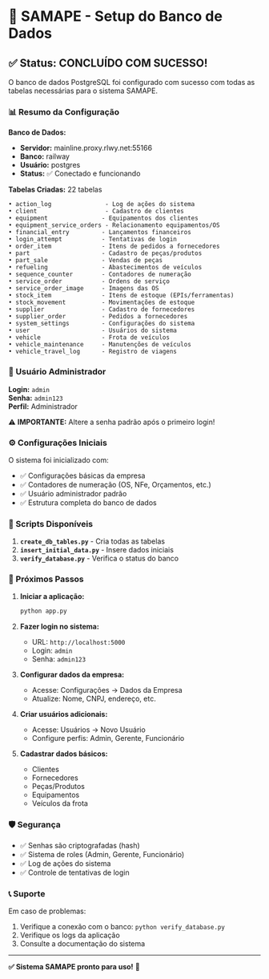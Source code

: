 # 🚀 SAMAPE - Setup do Banco de Dados

## ✅ Status: CONCLUÍDO COM SUCESSO!

O banco de dados PostgreSQL foi configurado com sucesso com todas as tabelas necessárias para o sistema SAMAPE.

### 📊 Resumo da Configuração

**Banco de Dados:**
- **Servidor:** mainline.proxy.rlwy.net:55166
- **Banco:** railway
- **Usuário:** postgres
- **Status:** ✅ Conectado e funcionando

**Tabelas Criadas:** 22 tabelas
```
• action_log               - Log de ações do sistema
• client                   - Cadastro de clientes
• equipment               - Equipamentos dos clientes
• equipment_service_orders - Relacionamento equipamentos/OS
• financial_entry         - Lançamentos financeiros
• login_attempt           - Tentativas de login
• order_item              - Itens de pedidos a fornecedores
• part                    - Cadastro de peças/produtos
• part_sale               - Vendas de peças
• refueling               - Abastecimentos de veículos
• sequence_counter        - Contadores de numeração
• service_order           - Ordens de serviço
• service_order_image     - Imagens das OS
• stock_item              - Itens de estoque (EPIs/ferramentas)
• stock_movement          - Movimentações de estoque
• supplier                - Cadastro de fornecedores
• supplier_order          - Pedidos a fornecedores
• system_settings         - Configurações do sistema
• user                    - Usuários do sistema
• vehicle                 - Frota de veículos
• vehicle_maintenance     - Manutenções de veículos
• vehicle_travel_log      - Registro de viagens
```

### 👤 Usuário Administrador

**Login:** `admin`  
**Senha:** `admin123`  
**Perfil:** Administrador  

⚠️ **IMPORTANTE:** Altere a senha padrão após o primeiro login!

### ⚙️ Configurações Iniciais

O sistema foi inicializado com:

- ✅ Configurações básicas da empresa
- ✅ Contadores de numeração (OS, NFe, Orçamentos, etc.)
- ✅ Usuário administrador padrão
- ✅ Estrutura completa do banco de dados

### 🔧 Scripts Disponíveis

1. **`create_db_tables.py`** - Cria todas as tabelas
2. **`insert_initial_data.py`** - Insere dados iniciais
3. **`verify_database.py`** - Verifica o status do banco

### 🚀 Próximos Passos

1. **Iniciar a aplicação:**
   ```bash
   python app.py
   ```

2. **Fazer login no sistema:**
   - URL: `http://localhost:5000`
   - Login: `admin`
   - Senha: `admin123`

3. **Configurar dados da empresa:**
   - Acesse: Configurações → Dados da Empresa
   - Atualize: Nome, CNPJ, endereço, etc.

4. **Criar usuários adicionais:**
   - Acesse: Usuários → Novo Usuário
   - Configure perfis: Admin, Gerente, Funcionário

5. **Cadastrar dados básicos:**
   - Clientes
   - Fornecedores
   - Peças/Produtos
   - Equipamentos
   - Veículos da frota

### 🛡️ Segurança

- ✅ Senhas são criptografadas (hash)
- ✅ Sistema de roles (Admin, Gerente, Funcionário)
- ✅ Log de ações do sistema
- ✅ Controle de tentativas de login

### 📞 Suporte

Em caso de problemas:

1. Verifique a conexão com o banco: `python verify_database.py`
2. Verifique os logs da aplicação
3. Consulte a documentação do sistema

---

**✅ Sistema SAMAPE pronto para uso!** 🎉

